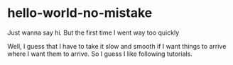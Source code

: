 # hello-world-no-mistake
Just wanna say hi. But the first time I went way too quickly

Well,
I guess that I have to take it slow and smooth if I want things to arrive where I want them to arrive. 
So I guess I like following tutorials.
